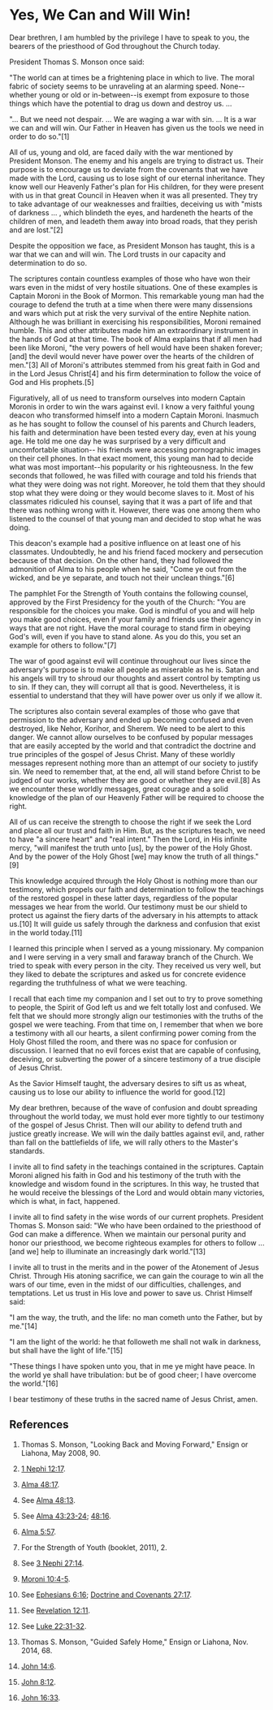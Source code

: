 # Yes, We Can and Will Win!

Dear brethren, I am humbled by the privilege I have to speak to you, the
bearers of the priesthood of God throughout the Church today.

President Thomas S. Monson once said:

"The world can at times be a frightening place in which to live. The moral
fabric of society seems to be unraveling at an alarming speed. None--whether
young or old or in-between--is exempt from exposure to those things which have
the potential to drag us down and destroy us. ...

"... But we need not despair. ... We are waging a war with sin. ... It is a war we
can and will win. Our Father in Heaven has given us the tools we need in order
to do so."[1]

All of us, young and old, are faced daily with the war mentioned by President
Monson. The enemy and his angels are trying to distract us. Their purpose is
to encourage us to deviate from the covenants that we have made with the Lord,
causing us to lose sight of our eternal inheritance. They know well our
Heavenly Father's plan for His children, for they were present with us in that
great Council in Heaven when it was all presented. They try to take advantage
of our weaknesses and frailties, deceiving us with "mists of darkness ... ,
which blindeth the eyes, and hardeneth the hearts of the children of men, and
leadeth them away into broad roads, that they perish and are lost."[2]

Despite the opposition we face, as President Monson has taught, this is a war
that we can and will win. The Lord trusts in our capacity and determination to
do so.

The scriptures contain countless examples of those who have won their wars
even in the midst of very hostile situations. One of these examples is Captain
Moroni in the Book of Mormon. This remarkable young man had the courage to
defend the truth at a time when there were many dissensions and wars which put
at risk the very survival of the entire Nephite nation. Although he was
brilliant in exercising his responsibilities, Moroni remained humble. This and
other attributes made him an extraordinary instrument in the hands of God at
that time. The book of Alma explains that if all men had been like Moroni,
"the very powers of hell would have been shaken forever; [and] the devil would
never have power over the hearts of the children of men."[3] All of Moroni's
attributes stemmed from his great faith in God and in the Lord Jesus Christ[4]
and his firm determination to follow the voice of God and His prophets.[5]

Figuratively, all of us need to transform ourselves into modern Captain
Moronis in order to win the wars against evil. I know a very faithful young
deacon who transformed himself into a modern Captain Moroni. Inasmuch as he
has sought to follow the counsel of his parents and Church leaders, his faith
and determination have been tested every day, even at his young age. He told
me one day he was surprised by a very difficult and uncomfortable situation--
his friends were accessing pornographic images on their cell phones. In that
exact moment, this young man had to decide what was most important--his
popularity or his righteousness. In the few seconds that followed, he was
filled with courage and told his friends that what they were doing was not
right. Moreover, he told them that they should stop what they were doing or
they would become slaves to it. Most of his classmates ridiculed his counsel,
saying that it was a part of life and that there was nothing wrong with it.
However, there was one among them who listened to the counsel of that young
man and decided to stop what he was doing.

This deacon's example had a positive influence on at least one of his
classmates. Undoubtedly, he and his friend faced mockery and persecution
because of that decision. On the other hand, they had followed the admonition
of Alma to his people when he said, "Come ye out from the wicked, and be ye
separate, and touch not their unclean things."[6]

The pamphlet For the Strength of Youth contains the following counsel,
approved by the First Presidency for the youth of the Church: "You are
responsible for the choices you make. God is mindful of you and will help you
make good choices, even if your family and friends use their agency in ways
that are not right. Have the moral courage to stand firm in obeying God's
will, even if you have to stand alone. As you do this, you set an example for
others to follow."[7]

The war of good against evil will continue throughout our lives since the
adversary's purpose is to make all people as miserable as he is. Satan and his
angels will try to shroud our thoughts and assert control by tempting us to
sin. If they can, they will corrupt all that is good. Nevertheless, it is
essential to understand that they will have power over us only if we allow it.

The scriptures also contain several examples of those who gave that permission
to the adversary and ended up becoming confused and even destroyed, like
Nehor, Korihor, and Sherem. We need to be alert to this danger. We cannot
allow ourselves to be confused by popular messages that are easily accepted by
the world and that contradict the doctrine and true principles of the gospel
of Jesus Christ. Many of these worldly messages represent nothing more than an
attempt of our society to justify sin. We need to remember that, at the end,
all will stand before Christ to be judged of our works, whether they are good
or whether they are evil.[8] As we encounter these worldly messages, great
courage and a solid knowledge of the plan of our Heavenly Father will be
required to choose the right.

All of us can receive the strength to choose the right if we seek the Lord and
place all our trust and faith in Him. But, as the scriptures teach, we need to
have "a sincere heart" and "real intent." Then the Lord, in His infinite
mercy, "will manifest the truth unto [us], by the power of the Holy Ghost. And
by the power of the Holy Ghost [we] may know the truth of all things."[9]

This knowledge acquired through the Holy Ghost is nothing more than our
testimony, which propels our faith and determination to follow the teachings
of the restored gospel in these latter days, regardless of the popular
messages we hear from the world. Our testimony must be our shield to protect
us against the fiery darts of the adversary in his attempts to attack us.[10]
It will guide us safely through the darkness and confusion that exist in the
world today.[11]

I learned this principle when I served as a young missionary. My companion and
I were serving in a very small and faraway branch of the Church. We tried to
speak with every person in the city. They received us very well, but they
liked to debate the scriptures and asked us for concrete evidence regarding
the truthfulness of what we were teaching.

I recall that each time my companion and I set out to try to prove something
to people, the Spirit of God left us and we felt totally lost and confused. We
felt that we should more strongly align our testimonies with the truths of the
gospel we were teaching. From that time on, I remember that when we bore a
testimony with all our hearts, a silent confirming power coming from the Holy
Ghost filled the room, and there was no space for confusion or discussion. I
learned that no evil forces exist that are capable of confusing, deceiving, or
subverting the power of a sincere testimony of a true disciple of Jesus
Christ.

As the Savior Himself taught, the adversary desires to sift us as wheat,
causing us to lose our ability to influence the world for good.[12]

My dear brethren, because of the wave of confusion and doubt spreading
throughout the world today, we must hold ever more tightly to our testimony of
the gospel of Jesus Christ. Then will our ability to defend truth and justice
greatly increase. We will win the daily battles against evil, and, rather than
fall on the battlefields of life, we will rally others to the Master's
standards.

I invite all to find safety in the teachings contained in the scriptures.
Captain Moroni aligned his faith in God and his testimony of the truth with
the knowledge and wisdom found in the scriptures. In this way, he trusted that
he would receive the blessings of the Lord and would obtain many victories,
which is what, in fact, happened.

I invite all to find safety in the wise words of our current prophets.
President Thomas S. Monson said: "We who have been ordained to the priesthood
of God can make a difference. When we maintain our personal purity and honor
our priesthood, we become righteous examples for others to follow ... [and we]
help to illuminate an increasingly dark world."[13]

I invite all to trust in the merits and in the power of the Atonement of Jesus
Christ. Through His atoning sacrifice, we can gain the courage to win all the
wars of our time, even in the midst of our difficulties, challenges, and
temptations. Let us trust in His love and power to save us. Christ Himself
said:

"I am the way, the truth, and the life: no man cometh unto the Father, but by
me."[14]

"I am the light of the world: he that followeth me shall not walk in darkness,
but shall have the light of life."[15]

"These things I have spoken unto you, that in me ye might have peace. In the
world ye shall have tribulation: but be of good cheer; I have overcome the
world."[16]

I bear testimony of these truths in the sacred name of Jesus Christ, amen.

## References

  1.  Thomas S. Monson, "Looking Back and Moving Forward," Ensign or Liahona, May 2008, 90.

  2.  [1 Nephi 12:17](https://www.lds.org/scriptures/bofm/1-ne/12.17?lang=eng#16).

  3.  [Alma 48:17](https://www.lds.org/scriptures/bofm/alma/48.17?lang=eng#16).

  4.  See [Alma 48:13](https://www.lds.org/scriptures/bofm/alma/48.13?lang=eng#12).

  5.  See [Alma 43:23-24](https://www.lds.org/scriptures/bofm/alma/43.23-24?lang=eng#22); [48:16](https://www.lds.org/scriptures/bofm/alma/48.16?lang=eng#15).

  6.  [Alma 5:57](https://www.lds.org/scriptures/bofm/alma/5.57?lang=eng#56).

  7.  For the Strength of Youth (booklet, 2011), 2.

  8.  See [3 Nephi 27:14](https://www.lds.org/scriptures/bofm/3-ne/27.14?lang=eng#13).

  9.  [Moroni 10:4-5](https://www.lds.org/scriptures/bofm/moro/10.4-5?lang=eng#3).

  10.  See [Ephesians 6:16](https://www.lds.org/scriptures/nt/eph/6.16?lang=eng#15); [Doctrine and Covenants 27:17](https://www.lds.org/scriptures/dc-testament/dc/27.17?lang=eng#16).

  11.  See [Revelation 12:11](https://www.lds.org/scriptures/nt/rev/12.11?lang=eng#10).

  12.  See [Luke 22:31-32](https://www.lds.org/scriptures/nt/luke/22.31-32?lang=eng#30).

  13.  Thomas S. Monson, "Guided Safely Home," Ensign or Liahona, Nov. 2014, 68.

  14.  [John 14:6](https://www.lds.org/scriptures/nt/john/14.6?lang=eng#5).

  15.  [John 8:12](https://www.lds.org/scriptures/nt/john/8.12?lang=eng#11).

  16.  [John 16:33](https://www.lds.org/scriptures/nt/john/16.33?lang=eng#32).

